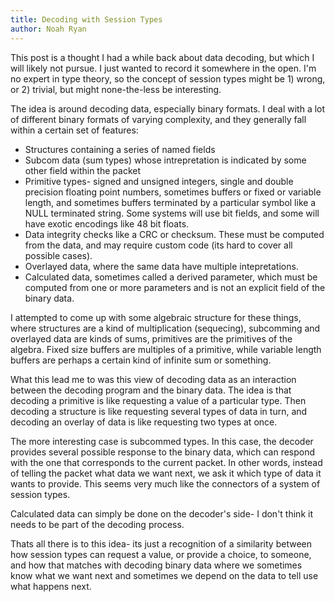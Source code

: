 ```yaml
---
title: Decoding with Session Types
author: Noah Ryan
---
```

This post is a thought I had a while back about data decoding, but which I will likely not pursue. I just wanted to 
record it somewhere in the open. I'm no expert in type theory, so the concept of session types might be 1) wrong, 
or 2) trivial, but might none-the-less be interesting.


The idea is around decoding data, especially binary formats. I deal with a lot of different binary formats of varying
complexity, and they generally fall within a certain set of features:

* Structures containing a series of named fields
* Subcom data (sum types) whose intrepretation is indicated by some other field within the packet
* Primitive types- signed and unsigned integers, single and double precision floating point numbers, sometimes
  buffers or fixed or variable length, and sometimes buffers terminated by a particular symbol like a NULL terminated
  string. Some systems will use bit fields, and some will have exotic encodings like 48 bit floats.
* Data integrity checks like a CRC or checksum. These must be computed from the data, and may require custom code (its
  hard to cover all possible cases).
* Overlayed data, where the same data have multiple intepretations.
* Calculated data, sometimes called a derived parameter, which must be computed from one or more parameters and is not
  an explicit field of the binary data.


I attempted to come up with some algebraic structure for these things, where structures are a kind of multiplication (sequecing),
subcomming and overlayed data are kinds of sums, primitives are the primitives of the algebra. Fixed size buffers are multiples
of a primitive, while variable length buffers are perhaps a certain kind of infinite sum or something.


What this lead me to was this view of decoding data as an interaction between the decoding program and the binary data.
The idea is that decoding a primitive is like requesting a value of a particular type. Then decoding a structure
is like requesting several types of data in turn, and decoding an overlay of data is like requesting two types at once.


The more interesting case is subcommed types. In this case, the decoder provides several possible response to the binary
data, which can respond with the one that corresponds to the current packet. In other words, instead of telling the packet
what data we want next, we ask it which type of data it wants to provide. This seems very much like the connectors
of a system of session types.


Calculated data can simply be done on the decoder's side- I don't think it needs to be part of the decoding process.


Thats all there is to this idea- its just a recognition of a similarity between how session types can request a value,
or provide a choice, to someone, and how that matches with decoding binary data where we sometimes know what we want next
and sometimes we depend on the data to tell use what happens next.


